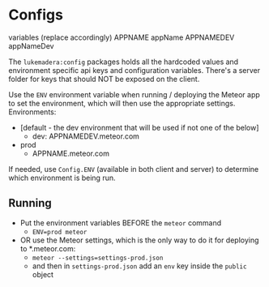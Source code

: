 # Configs

variables (replace accordingly)
APPNAME appName
APPNAMEDEV appNameDev

The `lukemadera:config` packages holds all the hardcoded values and environment specific api keys and configuration variables. There's a server folder for keys that should NOT be exposed on the client.

Use the `ENV` environment variable when running / deploying the Meteor app to set the environment, which will then use the appropriate settings.
Environments:
- [default - the dev environment that will be used if not one of the below]
  - dev: APPNAMEDEV.meteor.com
- prod
  - APPNAME.meteor.com

If needed, use `Config.ENV` (available in both client and server) to determine which environment is being run.

## Running

- Put the environment variables BEFORE the `meteor` command
  - `ENV=prod meteor`
- OR use the Meteor settings, which is the only way to do it for deploying to *.meteor.com:
  - `meteor --settings=settings-prod.json`
  - and then in `settings-prod.json` add an `env` key inside the `public` object
